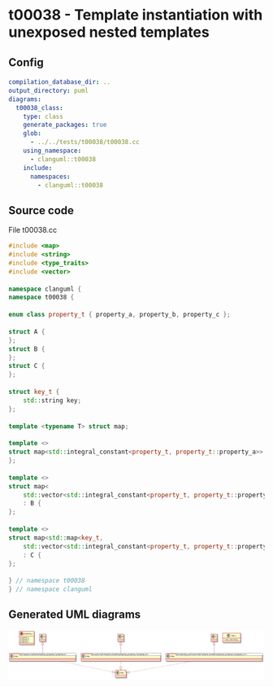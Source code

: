 # t00038 - Template instantiation with unexposed nested templates
## Config
```yaml
compilation_database_dir: ..
output_directory: puml
diagrams:
  t00038_class:
    type: class
    generate_packages: true
    glob:
      - ../../tests/t00038/t00038.cc
    using_namespace:
      - clanguml::t00038
    include:
      namespaces:
        - clanguml::t00038
```
## Source code
File t00038.cc
```cpp
#include <map>
#include <string>
#include <type_traits>
#include <vector>

namespace clanguml {
namespace t00038 {

enum class property_t { property_a, property_b, property_c };

struct A {
};
struct B {
};
struct C {
};

struct key_t {
    std::string key;
};

template <typename T> struct map;

template <>
struct map<std::integral_constant<property_t, property_t::property_a>> : A {
};

template <>
struct map<
    std::vector<std::integral_constant<property_t, property_t::property_b>>>
    : B {
};

template <>
struct map<std::map<key_t,
    std::vector<std::integral_constant<property_t, property_t::property_c>>>>
    : C {
};

} // namespace t00038
} // namespace clanguml

```
## Generated UML diagrams
![t00038_class](./t00038_class.svg "Template instantiation with unexposed nested templates")
